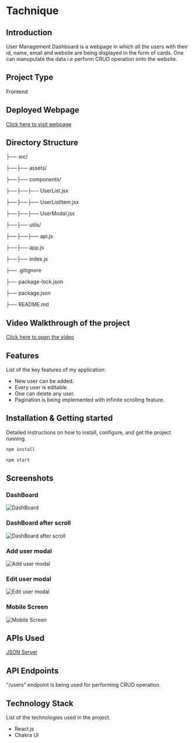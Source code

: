 # Tachnique

## Introduction
User Management Dashboard is a webpage in which all the users with their id, name, email and website are being displayed in the form of cards. One can manupulate the data i.e perform CRUD operation onto the website.  

## Project Type

Frontend 

## Deployed Webpage

[Click here to visit webpage](https://user-rho-eight.vercel.app/)

## Directory Structure

├── src/

├──├── assets/

├──├── components/

├──├──├── UserList.jsx

├──├──├── UserListItem.jsx

├──├──├── UserModal.jsx

├──├── utils/

├──├──├── api.js

├──├── app.js

├──├── index.js

├── .gitignore

├── package-lock.json

├── package.json

├── README.md

## Video Walkthrough of the project

[Click here to open the video](https://drive.google.com/file/d/15Be3c8RmQCd9ftz6CxcLpzIF1W2LDzgg/view?usp=sharing)

## Features
List of the key features of my application:

- New user can be added.
- Every user is editable.
- One can delete any user.
- Pagination is being implemented with infinite scrolling feature.

## Installation & Getting started
Detailed instructions on how to install, configure, and get the project running. 

```bash
npm install 
```

```bash
npm start
```

## Screenshots

### DashBoard

![DashBoard](./user/src/assets/DashBoard.png)

### DashBoard after scroll

![DashBoard after scroll](./user/src/assets/DashBoard_after_scroll.png)

### Add user modal

![Add user modal](./user/src/assets/Add_modal.png)

### Edit user modal

![Edit user modal](./user/src/assets/Edit_modal.png)

### Mobile Screen

![Mobile Screen](./user/src/assets/Mobile_screen.png)

## APIs Used

[JSON Server](https://jsonplaceholder.typicode.com/)

## API Endpoints

"/users" endpoint is being used for performing CRUD operation.

## Technology Stack
List of the technologies used in the project.

- React.js
- Chakra UI
